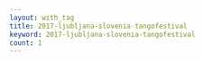 ```yaml
---
layout: with_tag
title: 2017-ljubljana-slovenia-tangofestival
keyword: 2017-ljubljana-slovenia-tangofestival
count: 1
---
```

